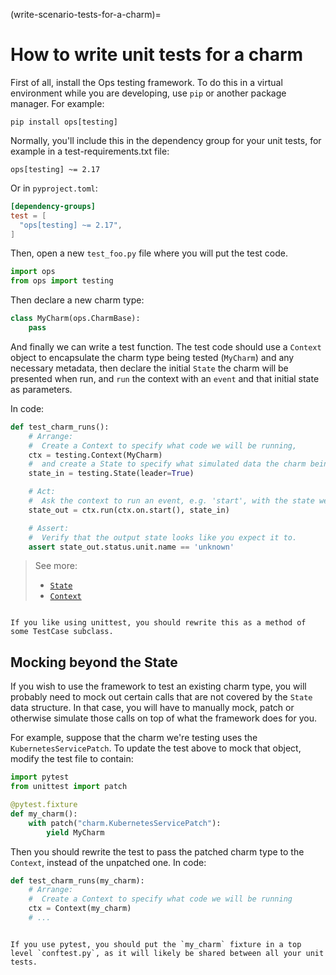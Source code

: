 (write-scenario-tests-for-a-charm)=
# How to write unit tests for a charm

First of all, install the Ops testing framework. To do this in a virtual environment
while you are developing, use `pip` or another package
manager. For example:

```
pip install ops[testing]
```

Normally, you'll include this in the dependency group for your unit tests, for
example in a test-requirements.txt file:

```text
ops[testing] ~= 2.17
```

Or in `pyproject.toml`:

```toml
[dependency-groups]
test = [
  "ops[testing] ~= 2.17",
]
```

Then, open a new `test_foo.py` file where you will put the test code.

```python
import ops
from ops import testing
```

Then declare a new charm type:
```python
class MyCharm(ops.CharmBase):
    pass        
```

And finally we can write a test function. The test code should use a `Context` object to encapsulate the charm type being tested (`MyCharm`) and any necessary metadata, then declare the initial `State` the charm will be presented when run, and `run` the context with an `event` and that initial state as parameters. 

In code:

```python
def test_charm_runs():
    # Arrange: 
    #  Create a Context to specify what code we will be running,
    ctx = testing.Context(MyCharm)
    #  and create a State to specify what simulated data the charm being run will access.
    state_in = testing.State(leader=True)

    # Act:
    #  Ask the context to run an event, e.g. 'start', with the state we have previously created.
    state_out = ctx.run(ctx.on.start(), state_in)

    # Assert:
    #  Verify that the output state looks like you expect it to.
    assert state_out.status.unit.name == 'unknown' 
```

> See more: 
>  - [`State`](ops.testing.State)
>  - [`Context`](ops.testing.Context)

```{note}

If you like using unittest, you should rewrite this as a method of some TestCase subclass.
```

## Mocking beyond the State

If you wish to use the framework to test an existing charm type, you will probably need to mock out certain calls that are not covered by the `State` data structure.
In that case, you will have to manually mock, patch or otherwise simulate those calls on top of what the framework does for you.

For example, suppose that the charm we're testing uses the `KubernetesServicePatch`. To update the test above to mock that object, modify the test file to contain:

```python
import pytest
from unittest import patch

@pytest.fixture
def my_charm():
    with patch("charm.KubernetesServicePatch"):
        yield MyCharm
```

Then you should rewrite the test to pass the patched charm type to the `Context`, instead of the unpatched one. In code:

```python
def test_charm_runs(my_charm):
    # Arrange: 
    #  Create a Context to specify what code we will be running
    ctx = Context(my_charm)
    # ...
```

```{note}

If you use pytest, you should put the `my_charm` fixture in a top level `conftest.py`, as it will likely be shared between all your unit tests.
```
